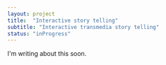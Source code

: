 ```yaml
---
layout: project
title:  "Interactive story telling"
subtitle: "Interactive transmedia story telling"
status: "inProgress"
---
```

I'm writing about this soon.